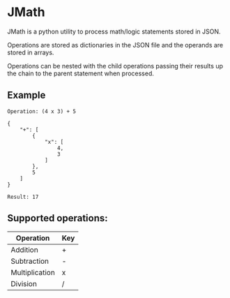 # JMath

JMath is a python utility to process math/logic statements stored in JSON.

Operations are stored as dictionaries in the JSON file and the operands are stored in arrays.

Operations can be nested with the child operations passing their results up the chain to the parent statement when processed.

## Example

```
Operation: (4 x 3) + 5

{
    "+": [
        {
            "x": [
                4,
                3
            ]
        },
        5
    ]
}

Result: 17
```

## Supported operations:

| Operation      | Key |
| -------------- | --- |
| Addition       | +   |
| Subtraction    | -   |
| Multiplication | x   |
| Division       | /   |


